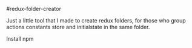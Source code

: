 #redux-folder-creator

Just a little tool that I made to create redux folders, for those who group actions constants store and initialstate in the same folder.

Install npm